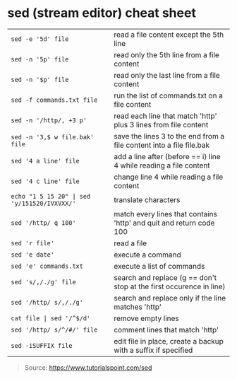 # sed (stream editor) cheat sheet
|||
| :- | :- |
| `sed -e '5d' file` | read a file content except the 5th line |
| `sed -n '5p' file` | read only the 5th line from a file content |
| `sed -n '$p' file` | read only the last line from a file content |
| `sed -f commands.txt file` | run the list of commands.txt on a file content |
| `sed -n '/http/, +3 p'` | read each line that match 'http' plus 3 lines from file content |
| `sed -n '3,$ w file.bak' file` | save the lines 3 to the end from a file content into a file file.bak |
| `sed '4 a line' file` | add a line after (before == i) line 4 while reading a file content |
| `sed '4 c line' file` | change line 4 while reading a file content |
| `echo "1 5 15 20" \| sed 'y/151520/IVXVXX/'` | translate characters |
| `sed '/http/ q 100'` | match every lines that contains 'http' and quit and return code 100 |
| `sed 'r file'` | read a file |
| `sed 'e date'` | execute a command |
| `sed 'e' commands.txt`  | execute a list of commands |
| `sed 's/,/./g' file` | search and replace (g == don't stop at the first occurence in line) |
| `sed '/http/ s/,/./g'` | search and replace only if the line matches 'http' |
| `cat file \| sed '/^$/d'` | remove empty lines |
| `sed '/http/ s/^/#/' file`  | comment lines that match 'http' |
| `sed -iSUFFIX file`  | edit file in place, create a backup with a suffix if specified |

>Source: https://www.tutorialspoint.com/sed
